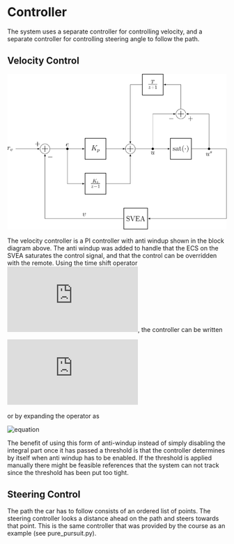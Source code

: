 # Controller
The system uses a separate controller for controlling velocity, and a separate controller for controlling steering angle to follow the path.

## Velocity Control
![Velocity controller block diagram](figures/controller_diagram.svg "Velocity controller")

The velocity controller is a PI controller with anti windup shown in the block diagram above. The anti windup was added to handle that the ECS on the SVEA saturates the control signal, and that the control can be overridden with the remote. Using the time shift operator ![equation](https://latex.codecogs.com/svg.latex?%5Cinline%20qx_t%3Dx_%7Bt+1%7D), the controller can be written

![equation](https://latex.codecogs.com/svg.latex?u_t%20%3D%20K_pe_t%20+%20%5Cfrac%7BK_i%7D%7Bq-1%7De_t%20+%20%5Cfrac%7BT%7D%7Bq-1%7D%28u%5Es_t%20-%20u_t%29)

or by expanding the operator as

![equation](https://latex.codecogs.com/svg.svg?u_%7Bt+1%7D%20%3D%20K_pe_%7Bt+1%7D%20+%20%28K_i-K_p%29e_t%20+%20%281-T%29u_t%20+%20Tu%5Es_t)

The benefit of using this form of anti-windup instead of simply disabling the integral part once it has passed a threshold is that the controller determines by itself when anti windup has to be enabled. If the threshold is applied manually there might be feasible references that the system can not track since the threshold has been put too tight.

## Steering Control
The path the car has to follow consists of an ordered list of points. The steering controller looks a distance ahead on the path and steers towards that point. This is the same controller that was provided by the course as an example (see pure_pursuit.py).
